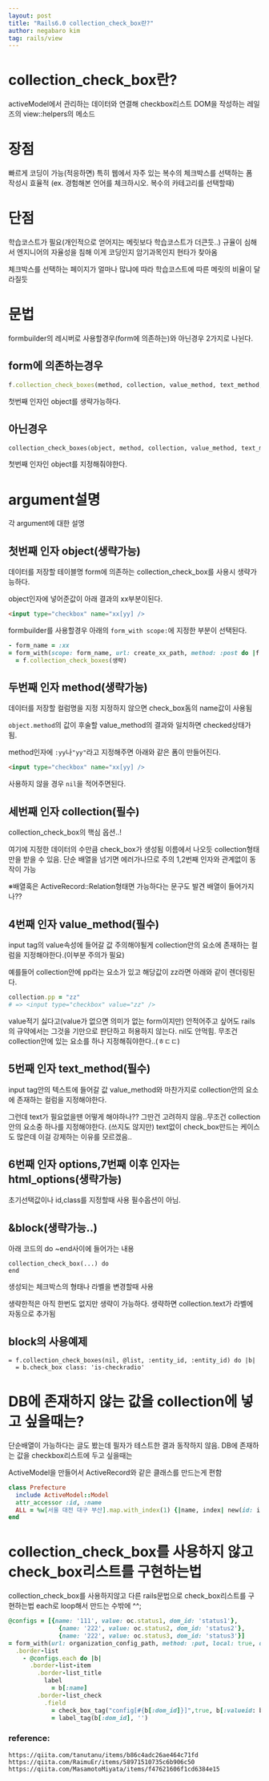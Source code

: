 ```yaml
---
layout: post
title: "Rails6.0 collection_check_box란?"
author: negabaro kim
tag: rails/view
---
```


# collection_check_box란?

activeModel에서 관리하는 데이터와 연결해
checkbox리스트 DOM을 작성하는 레일즈의 view::helpers의 메소드

# 장점

빠르게 코딩이 가능(적응하면)
특히 웹에서 자주 있는 복수의 체크박스를 선택하는 폼 작성시 효율적
(ex. 경험해본 언어를 체크하시오. 복수의 카테고리를 선택할때)

# 단점

학습코스트가 필요(개인적으로 얻어지는 메릿보다 학습코스트가 더큰듯..)
규율이 심해서 엔지니어의 자율성을 침해
이게 코딩인지 암기과목인지 현타가 찾아옴

체크박스를 선택하는 페이지가 얼마나 많냐에 따라 학습코스트에 따른 메릿의 비율이 달라질듯

# 문법

formbuilder의 레시버로 사용할경우(form에 의존하는)와 아닌경우 2가지로 나뉜다.

## form에 의존하는경우

```ruby
f.collection_check_boxes(method, collection, value_method, text_method, options = {}, html_options = {}, &block)
```

첫번째 인자인 object를 생략가능하다.

## 아닌경우

```ruby
collection_check_boxes(object, method, collection, value_method, text_method, options = {}, html_options = {}, &block)
```

첫번째 인자인 object를 지정해줘야한다.


# argument설명

각 argument에 대한 설명

## 첫번째 인자 object(생략가능)

데이터를 저장할 테이블명
form에 의존하는 collection_check_box를 사용시 생략가능하다.

object인자에 넣어준값이 아래 결과의 xx부분이된다.

```html
<input type="checkbox" name="xx[yy] />
```

formbuilder를 사용할경우 아래의 `form_with scope:`에 지정한 부분이 선택된다.

```ruby
- form_name = :xx
= form_with(scope: form_name, url: create_xx_path, method: :post do |f|
  = f.collection_check_boxes(생략)
```

## 두번째 인자 method(생략가능)

데이터를 저장할 컬럼명을 지정
지정하지 않으면 check_box돔의 name값이 사용됨

`object.method`의 값이 후술할 value_method의 결과와 일치하면 checked상태가 됨.


method인자에 `:yy`나`"yy"`라고 지정해주면 아래와 같은 폼이 만들어진다.

```html
<input type="checkbox" name="xx[yy] />
```

사용하지 않을 경우 `nil`을 적어주면된다.


## 세번째 인자 collection(필수)

collection_check_box의 핵심 옵션..!

여기에 지정한 데이터의 수만큼 check_box가 생성됨
이름에서 나오듯 collection형태만을 받을 수 있음. 단순 배열을 넘기면 에러가나므로 주의
1,2번째 인자와 관계없이 동작이 가능


※배열혹은 ActiveRecord::Relation형태면 가능하다는 문구도 발견 
배열이 들어가지나??



## 4번째 인자 value_method(필수)

input tag의 value속성에 들어갈 값
주의해야될게 collection안의 요소에 존재하는 컬럼을 지정해야한다.(이부분 주의가 필요)

예를들어 collection안에 pp라는 요소가 있고 해당값이  zz라면
아래와 같이 렌더링된다.


```ruby
collection.pp = "zz"
# => <input type="checkbox" value="zz" />
```

value적기 싫다고(value가 없으면 의미가 없는 form이지만) 안적어주고 싶어도
rails의 규약에서는 그것을 기만으로 판단하고 허용하지 않는다.
nil도 안먹힘. 무조건 collection안에 있는 요소를 하나 지정해줘야한다..(ㅎㄷㄷ)

## 5번째 인자 text_method(필수)

input tag안의 텍스트에 들어갈 값
value_method와 마찬가지로 collection안의 요소에 존재하는 컬럼을 지정해야한다.

그런데 text가 필요없을땐 어떻게 해야하나??
그딴건 고려하지 않음..무조건 collection안의 요소중 하나를 지정해야한다. (쓰지도 않지만)
text없이 check_box만드는 케이스도 많은데 이걸 강제하는 이유를 모르겠음..


## 6번째 인자 options,7번째 이후 인자는 html_options(생략가능)

초기선택값이나 id,class를 지정할때 사용
필수옵션이 아님.

## &block(생략가능..)

아래 코드의 do ~end사이에 들어가는 내용
```
collection_check_box(...) do
end
```


생성되는 체크박스의 형태나 라벨을 변경할때 사용

생략한적은 아직 한번도 없지만 생략이 가능하다. 생략하면 collection.text가 라벨에 자동으로 추가됨

## block의 사용예제

```
= f.collection_check_boxes(nil, @list, :entity_id, :entity_id) do |b|
  = b.check_box class: 'is-checkradio'
```


# DB에 존재하지 않는 값을 collection에 넣고 싶을때는?

단순배열이 가능하다는 글도 봤는데 필자가 테스트한 결과 동작하지 않음.
DB에 존재하는 값을 checkbox리스트에 두고 싶을때는

ActiveModel을 만들어서 ActiveRecord와 같은 클래스를 만드는게 편함

```ruby
class Prefecture
  include ActiveModel::Model
  attr_accessor :id, :name
  ALL = %w[서울 대전 대구 부산].map.with_index(1) {|name, index| new(id: index, name: name)}.freeze
end
```

# collection_check_box를 사용하지 않고 check_box리스트를 구현하는법

collection_check_box를 사용하지않고 다른 rails문법으로 check_box리스트를 구현하는법
each로 loop해서 만드는 수밖에 ^^;

```ruby
@configs = [{name: '111', value: oc.status1, dom_id: 'status1'},
              {name: '222', value: oc.status2, dom_id: 'status2'},
              {name: '222', value: oc.status3, dom_id: 'status3'}]
= form_with(url: organization_config_path, method: :put, local: true, data: { confirm: "are you sure?" } ) do |f|
  .border-list
    - @configs.each do |b|
      .border-list-item
        .border-list_title
          label
            = b[:name]
        .border-list_check
          .field
            = check_box_tag("config[#{b[:dom_id]}]",true, b[:valueid: b[:dom_id], class: 'switch')
            = label_tag(b[:dom_id], '')
```


### reference:

```
https://qiita.com/tanutanu/items/b86c4adc26ae464c71fd
https://qiita.com/RaimuEr/items/58971510735c6b906c50
https://qiita.com/MasamotoMiyata/items/f47621606f1cd6384e15
```
